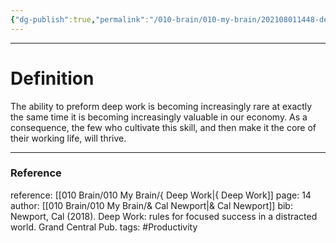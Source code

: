 ```yaml
---
{"dg-publish":true,"permalink":"/010-brain/010-my-brain/202108011448-deep-work-hypothesis/","created":"2021-08-01T14:48:50.000-04:00","updated":"2025-03-21T00:09:42.851-04:00"}
---
```


---

# Definition
The ability to preform deep work is becoming increasingly rare at exactly the same time it is becoming increasingly valuable in our economy. As a consequence, the few who cultivate this skill, and then make it the core of their working life, will thrive.

---

### Reference
reference: [[010 Brain/010 My Brain/{ Deep Work\|{ Deep Work]]
page: 14
author: [[010 Brain/010 My Brain/& Cal Newport\|& Cal Newport]]
bib: Newport, Cal (2018). Deep Work: rules for focused success in a distracted world. Grand Central Pub.
tags: #Productivity 